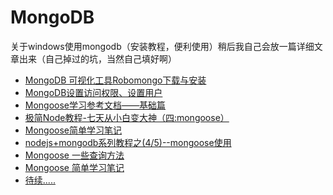 # MongoDB

关于windows使用mongodb（安装教程，便利使用）稍后我自己会放一篇详细文章出来（自己掉过的坑，当然自己填好啊）

* [MongoDB 可视化工具Robomongo下载与安装](https://my.oschina.net/u/1376153/blog/546832)
* [MongoDB设置访问权限、设置用户](http://www.cnblogs.com/zengen/archive/2011/04/23/2025722.html)
* [Mongoose学习参考文档——基础篇](https://cnodejs.org/topic/504b4924e2b84515770103dd)
* [极简Node教程-七天从小白变大神（四:mongoose）](http://www.jianshu.com/p/915c547c7abc)
* [Mongoose简单学习笔记](https://my.oschina.net/calvinchen/blog/135393)
* [nodejs+mongodb系列教程之(4/5)--mongoose使用](http://blog.csdn.net/mr_yong/article/details/50350596)
* [Mongoose 一些查询方法](http://blog.csdn.net/tengzhaorong/article/details/16802109)
* [Mongoose 简单学习笔记](https://www.tuicool.com/articles/vqamQ3)
* [待续.....]()

